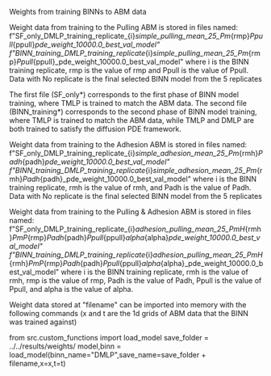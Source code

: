 Weights from training BINNs to ABM data

Weight data from training to the Pulling ABM is stored in files named:
f"SF_only_DMLP_training_replicate_{i}_simple_pulling_mean_25_Pm_{rmp}_Ppull_{ppull}_pde_weight_10000.0_best_val_model"
f"BINN_training_DMLP_training_replicate_{i}_simple_pulling_mean_25_Pm_{rmp}_Ppull_{ppull}_pde_weight_10000.0_best_val_model"
where i is the BINN training replicate, rmp is the value of rmp and Ppull is the value of Ppull. Data with No replicate is the final selected BINN model from the 5 replicates

The first file (SF_only*) corresponds to the first phase of BINN model training, where TMLP is trained to match the ABM data. The second file (BINN_training*) corresponds to the second phase of BINN model training, where TMLP is trained to match the ABM data, while TMLP and DMLP are both trained to satisfy the diffusion PDE framework.


Weight data from training to the Adhesion ABM is stored in files named:
f"SF_only_DMLP_training_replicate_{i}_simple_adhesion_mean_25_Pm_{rmh}_Padh_{padh}_pde_weight_10000.0_best_val_model"
f"BINN_training_DMLP_training_replicate_{i}_simple_adhesion_mean_25_Pm_{rmh}_Padh_{padh}_pde_weight_10000.0_best_val_model"
where i is the BINN training replicate, rmh is the value of rmh, and Padh is the value of Padh. Data with No replicate is the final selected BINN model from the 5 replicates

Weight data from training to the Pulling & Adhesion ABM is stored in files named:
f"SF_only_DMLP_training_replicate_{i}_adhesion_pulling_mean_25_PmH_{rmh}_PmP_{rmp}_Padh_{padh}_Ppull_{ppull}_alpha_{alpha}_pde_weight_10000.0_best_val_model"
f"BINN_training_DMLP_training_replicate_{i}_adhesion_pulling_mean_25_PmH_{rmh}_PmP_{rmp}_Padh_{padh}_Ppull_{ppull}_alpha_{alpha}_pde_weight_10000.0_best_val_model"
where i is the BINN training replicate, rmh is the value of rmh, rmp is the value of rmp, Padh is the value of Padh, Ppull is the value of Ppull, and alpha is the value of alpha.

Weight data stored at "filename" can be imported into memory with the following commands (x and t are the 1d grids of ABM data that the BINN was trained against)

from src.custom_functions import load_model
save_folder = ../../results/weights/
model,binn = load_model(binn_name="DMLP",save_name=save_folder + filename,x=x,t=t)
